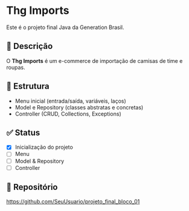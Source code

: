 # Thg Imports

Este é o projeto final Java da Generation Brasil.

## 🛒 Descrição

O **Thg Imports** é um e-commerce de importação de camisas de time e roupas.

## 🚀 Estrutura

- Menu inicial (entrada/saída, variáveis, laços)
- Model e Repository (classes abstratas e concretas)
- Controller (CRUD, Collections, Exceptions)

## ✅ Status

- [x] Inicialização do projeto
- [ ] Menu
- [ ] Model & Repository
- [ ] Controller

## 🔗 Repositório

https://github.com/SeuUsuario/projeto_final_bloco_01
